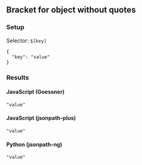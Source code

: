 ## Bracket for object without quotes

### Setup
Selector: `$[key]`

    {
      "key": "value"
    }

### Results
#### JavaScript (Goessner)

    "value"

#### JavaScript (jsonpath-plus)

    "value"

#### Python (jsonpath-ng)

    "value"

